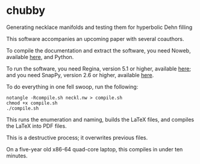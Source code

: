 # chubby
Generating necklace manifolds and testing them for hyperbolic Dehn filling

This software accompanies an upcoming paper with several coauthors.

To compile the documentation and extract the software, you need Noweb, available
[here](https://www.cs.tufts.edu/~nr/noweb/), and Python.

To run the software, you need Regina, version 5.1 or higher, available
[here](https://regina-normal.github.io); and you need SnapPy, version
2.6 or higher, available [here](https://snappy.computop.org/).

To do everything in one fell swoop, run the following:

    notangle -Rcompile.sh neckl.nw > compile.sh
    chmod +x compile.sh
    ./compile.sh

This runs the enumeration and naming, builds the LaTeX files,
and compiles the LaTeX into PDF files.

This is a destructive process; it overwrites previous files.

On a five-year old x86-64 quad-core laptop, this compiles in under ten minutes.
